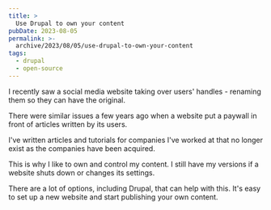 ```yaml
---
title: >
  Use Drupal to own your content
pubDate: 2023-08-05
permalink: >-
  archive/2023/08/05/use-drupal-to-own-your-content
tags:
  - drupal
  - open-source
---
```


I recently saw a social media website taking over users' handles - renaming them so they can have the original.

There were similar issues a few years ago when a website put a paywall in front of articles written by its users.

I've written articles and tutorials for companies I've worked at that no longer exist as the companies have been acquired.

This is why I like to own and control my content. I still have my versions if a website shuts down or changes its settings.

There are a lot of options, including Drupal, that can help with this. It's easy to set up a new website and start publishing your own content.
